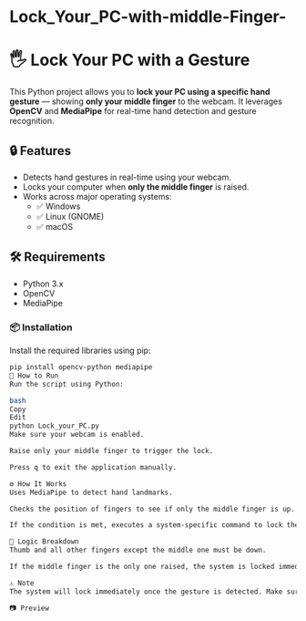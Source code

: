 # Lock_Your_PC-with-middle-Finger-
# 🖐️ Lock Your PC with a Gesture

This Python project allows you to **lock your PC using a specific hand gesture** — showing **only your middle finger** to the webcam. It leverages **OpenCV** and **MediaPipe** for real-time hand detection and gesture recognition.

## 🔒 Features

- Detects hand gestures in real-time using your webcam.
- Locks your computer when **only the middle finger** is raised.
- Works across major operating systems:
  - ✅ Windows
  - ✅ Linux (GNOME)
  - ✅ macOS

## 🛠️ Requirements

- Python 3.x
- OpenCV
- MediaPipe

### 📦 Installation

Install the required libraries using pip:

```bash
pip install opencv-python mediapipe
🚀 How to Run
Run the script using Python:

bash
Copy
Edit
python Lock_your_PC.py
Make sure your webcam is enabled.

Raise only your middle finger to trigger the lock.

Press q to exit the application manually.

⚙️ How It Works
Uses MediaPipe to detect hand landmarks.

Checks the position of fingers to see if only the middle finger is up.

If the condition is met, executes a system-specific command to lock the screen.

🧠 Logic Breakdown
Thumb and all other fingers except the middle one must be down.

If the middle finger is the only one raised, the system is locked immediately.

⚠️ Note
The system will lock immediately once the gesture is detected. Make sure to save your work before running this script.

📷 Preview
